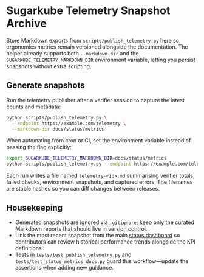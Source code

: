 # Sugarkube Telemetry Snapshot Archive

Store Markdown exports from `scripts/publish_telemetry.py` here so ergonomics
metrics remain versioned alongside the documentation. The helper already
supports both `--markdown-dir` and the `SUGARKUBE_TELEMETRY_MARKDOWN_DIR`
environment variable, letting you persist snapshots without extra scripting.

## Generate snapshots

Run the telemetry publisher after a verifier session to capture the latest
counts and metadata:

```bash
python scripts/publish_telemetry.py \
  --endpoint https://example.com/telemetry \
  --markdown-dir docs/status/metrics
```

When automating from cron or CI, set the environment variable instead of passing
the flag explicitly:

```bash
export SUGARKUBE_TELEMETRY_MARKDOWN_DIR=docs/status/metrics
python scripts/publish_telemetry.py --endpoint https://example.com/telemetry
```

Each run writes a file named `telemetry-<id>.md` summarising verifier totals,
failed checks, environment snapshots, and captured errors. The filenames are
stable hashes so you can diff changes between releases.

## Housekeeping

- Generated snapshots are ignored via [`.gitignore`](./.gitignore); keep only the
  curated Markdown reports that should live in version control.
- Link the most recent snapshot from the main
  [status dashboard](../README.md) so contributors can review historical
  performance trends alongside the KPI definitions.
- Tests in `tests/test_publish_telemetry.py` and
  `tests/test_status_metrics_docs.py` guard this workflow—update the assertions
  when adding new guidance.
